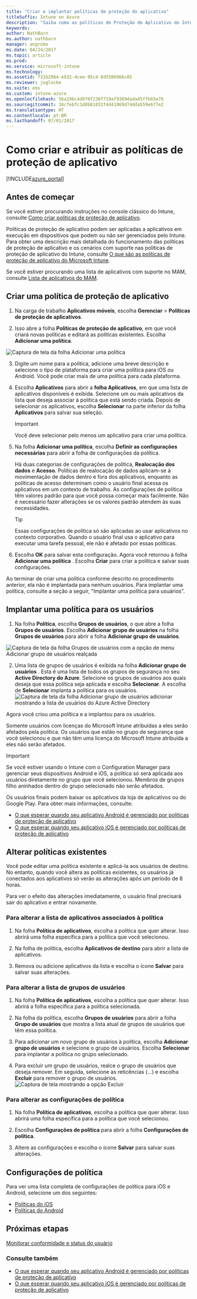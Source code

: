 ```yaml
---
title: "Criar e implantar políticas de proteção do aplicativo"
titleSuffix: Intune on Azure
description: "Saiba como as políticas de Proteção de Aplicativo do Intune podem ajudar a proteger os dados da empresa usados pelos aplicativos gerenciados."
keywords: 
author: NathBarn
ms.author: nathbarn
manager: angrobe
ms.date: 04/24/2017
ms.topic: article
ms.prod: 
ms.service: microsoft-intune
ms.technology: 
ms.assetid: f31b2964-e932-4cee-95c4-8d5506966c85
ms.reviewer: joglocke
ms.suite: ems
ms.custom: intune-azure
ms.openlocfilehash: 56a19bc4d970f230f719af9369dada45ffb65e76
ms.sourcegitcommit: 34cfebfc1d8b81032f4d41869d74dda559e677e2
ms.translationtype: HT
ms.contentlocale: pt-BR
ms.lasthandoff: 07/01/2017
---
```

# <a name="how-to-create-and-assign-app-protection-policies"></a>Como criar e atribuir as políticas de proteção de aplicativo

[!INCLUDE[azure_portal](./includes/azure_portal.md)]

## <a name="before-you-begin"></a>Antes de começar

Se você estiver procurando instruções no console clássico do Intune, consulte [Como criar políticas de proteção de aplicativo](https://docs.microsoft.com/intune-classic/deploy-use/create-and-deploy-mobile-app-management-policies-with-microsoft-intune).

Políticas de proteção de aplicativo podem ser aplicadas a aplicativos em execução em dispositivos que podem ou não ser gerenciados pelo Intune. Para obter uma descrição mais detalhada do funcionamento das políticas de proteção de aplicativo e os cenários com suporte nas políticas de proteção de aplicativo do Intune, consulte [O que são as políticas de proteção de aplicativo do Microsoft Intune](app-protection-policy.md).

Se você estiver procurando uma lista de aplicativos com suporte no MAM, consulte [Lista de aplicativos do MAM](https://www.microsoft.com/cloud-platform/microsoft-intune-apps).

##  <a name="create-an-app-protection-policy"></a>Criar uma política de proteção de aplicativo
1.  Na carga de trabalho **Aplicativos móveis**, escolha **Gerenciar** > **Políticas de proteção de aplicativos**.

2.  Isso abre a folha **Políticas de proteção de aplicativo**, em que você criará novas políticas e editará as políticas existentes. Escolha **Adicionar uma política**.

  ![Captura de tela da folha Adicionar uma política](./media/app-protection-add-policy.png)

3.  Digite um nome para a política, adicione uma breve descrição e selecione o tipo de plataforma para criar uma política para iOS ou Android. Você pode criar mais de uma política para cada plataforma.

4.  Escolha **Aplicativos** para abrir a **folha Aplicativos**, em que uma lista de aplicativos disponíveis é exibida. Selecione um ou mais aplicativos da lista que deseja associar à política que está sendo criada. Depois de selecionar os aplicativos, escolha **Selecionar** na parte inferior da folha **Aplicativos** para salvar sua seleção.

    > [!IMPORTANT]
    > Você deve selecionar pelo menos um aplicativo para criar uma política.

5.  Na folha **Adicionar uma política**, escolha **Definir as configurações necessárias** para abrir a folha de configurações da política.

    Há duas categorias de configurações de política, **Realocação dos dados** e **Acesso**.  Políticas de realocação de dados aplicam-se à movimentação de dados dentro e fora dos aplicativos, enquanto as políticas de acesso determinam como o usuário final acessa os aplicativos em um contexto de trabalho.
    As configurações de política têm valores padrão para que você possa começar mais facilmente. Não é necessário fazer alterações se os valores padrão atendem às suas necessidades.

    > [!TIP]
    > Essas configurações de política só são aplicadas ao usar aplicativos no contexto corporativo.  Quando o usuário final usa o aplicativo para executar uma tarefa pessoal, ele não é afetado por essas políticas.



6.  Escolha **OK** para salvar esta configuração. Agora você retornou à folha **Adicionar uma política** . Escolha **Criar** para criar a política e salvar suas configurações.


Ao terminar de criar uma política conforme descrito no procedimento anterior, ela não é implantada para nenhum usuários. Para implantar uma política, consulte a seção a seguir, "Implantar uma política para usuários".

## <a name="deploy-a-policy-to-users"></a>Implantar uma política para os usuários

1.  Na folha **Política**, escolha **Grupos de usuários**, o que abre a folha **Grupos de usuários**. Escolha **Adicionar grupo de usuários** na folha **Grupos de usuários** para abrir a folha **Adicionar grupo de usuários**.

  ![Captura de tela da folha Grupos de usuários com a opção de menu Adicionar grupo de usuários realçada](./media/app-protection-policy-add-users.png)

2.  Uma lista de grupos de usuários é exibida na folha **Adicionar grupo de usuários** . Esta é uma lista de todos os grupos de segurança no seu **Active Directory do Azure**. Selecione os grupos de usuários aos quais deseja que essa política seja aplicada e escolha **Selecionar**. A escolha de **Selecionar** implanta a política para os usuários.
  ![Captura de tela da folha Adicionar grupo de usuários adicionar mostrando a lista de usuários do Azure Active Directory](./media/azure-ad-user-group-list.png)

Agora você criou uma política e a implantou para os usuários.

Somente usuários com licenças do Microsoft Intune atribuídas a eles serão afetados pela política. Os usuários que estão no grupo de segurança que você selecionou e que não têm uma licença do Microsoft Intune atribuída a eles não serão afetados.

>[!IMPORTANT]
> Se você estiver usando o Intune com o Configuration Manager para gerenciar seus dispositivos Android e iOS, a política só será aplicada aos usuários diretamente no grupo que você selecionou. Membros de grupos filho aninhados dentro do grupo selecionado não serão afetados.

Os usuários finais podem baixar os aplicativos da loja de aplicativos ou do Google Play. Para obter mais informações, consulte:
* [O que esperar quando seu aplicativo Android é gerenciado por políticas de proteção de aplicativo](app-protection-enabled-apps-android.md)
* [O que esperar quando seu aplicativo iOS é gerenciado por políticas de proteção de aplicativo](app-protection-enabled-apps-ios.md)

##  <a name="change-existing-policies"></a>Alterar políticas existentes
Você pode editar uma política existente e aplicá-la aos usuários de destino. No entanto, quando você altera as políticas existentes, os usuários já conectados aos aplicativos só verão as alterações após um período de 8 horas.

Para ver o efeito das alterações imediatamente, o usuário final precisará sair do aplicativo e entrar novamente.

### <a name="to-change-the-list-of-apps-associated-with-the-policy"></a>Para alterar a lista de aplicativos associados à política

1.  Na folha **Política de aplicativos**, escolha a política que quer alterar. Isso abrirá uma folha específica para a política que você selecionou.

2.  Na folha de política, escolha **Aplicativos de destino** para abrir a lista de aplicativos.

3.  Remova ou adicione aplicativos da lista e escolha o ícone **Salvar** para salvar suas alterações.

### <a name="to-change-the-list-of-user-groups"></a>Para alterar a lista de grupos de usuários

1.  Na folha **Política de aplicativos**, escolha a política que quer alterar. Isso abrirá a folha específica para a política selecionada.

2.  Na folha da política, escolha **Grupos de usuários** para abrir a folha **Grupo de usuários** que mostra a lista atual de grupos de usuários que têm essa política.

3.  Para adicionar um novo grupo de usuários à política, escolha **Adicionar grupo de usuários** e selecione o grupo de usuários. Escolha **Selecionar** para implantar a política no grupo selecionado.

4.  Para excluir um grupo de usuários, realce o grupo de usuários que deseja remover. Em seguida, selecione as reticências (...) e escolha **Excluir** para remover o grupo de usuários.
  ![Captura de tela mostrando a opção Excluir ](./media/app-protection-policy-delete-user.png)

### <a name="to-change-policy-settings"></a>Para alterar as configurações de política

1.  Na folha **Política de aplicativos**, escolha a política que quer alterar. Isso abrirá uma folha específica para a política que você selecionou.


2.  Escolha **Configurações de política** para abrir a folha **Configurações de política**.

3.  Altere as configurações e escolha o ícone **Salvar** para salvar suas alterações.

## <a name="policy-settings"></a>Configurações de política
Para ver uma lista completa de configurações de política para iOS e Android, selecione um dos seguintes:

- [Políticas do iOS](app-protection-policy-settings-ios.md)
- [Políticas do Android](app-protection-policy-settings-android.md)

## <a name="next-steps"></a>Próximas etapas
[Monitorar conformidade e status do usuário](app-protection-policies-monitor.md)

### <a name="see-also"></a>Consulte também
* [O que esperar quando seu aplicativo Android é gerenciado por políticas de proteção de aplicativo](app-protection-enabled-apps-android.md)
* [O que esperar quando seu aplicativo iOS é gerenciado por políticas de proteção de aplicativo](app-protection-enabled-apps-ios.md)
